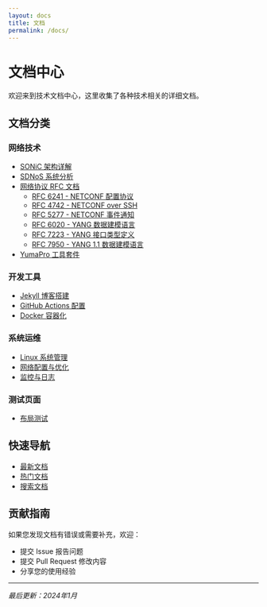 ```yaml
---
layout: docs
title: 文档
permalink: /docs/
---
```


# 文档中心

欢迎来到技术文档中心，这里收集了各种技术相关的详细文档。

## 文档分类

### 网络技术
- [SONiC 架构详解](/docs/sonic/)
- [SDNoS 系统分析](/docs/sdnos/)
- [网络协议 RFC 文档](/docs/rfc/)
  - [RFC 6241 - NETCONF 配置协议](/docs/rfc/rfc6241/)
  - [RFC 4742 - NETCONF over SSH](/docs/rfc/rfc4742/)
  - [RFC 5277 - NETCONF 事件通知](/docs/rfc/rfc5277/)
  - [RFC 6020 - YANG 数据建模语言](/docs/rfc/rfc6020/)
  - [RFC 7223 - YANG 接口类型定义](/docs/rfc/rfc7223/)
  - [RFC 7950 - YANG 1.1 数据建模语言](/docs/rfc/rfc7950/)
- [YumaPro 工具套件](/docs/yumapro/)

### 开发工具
- [Jekyll 博客搭建](/docs/jekyll/)
- [GitHub Actions 配置](/docs/github-actions/)
- [Docker 容器化](/docs/docker/)

### 系统运维
- [Linux 系统管理](/docs/linux/)
- [网络配置与优化](/docs/network/)
- [监控与日志](/docs/monitoring/)

### 测试页面
- [布局测试](/layout-test/)

## 快速导航

- [最新文档](/docs/recent/)
- [热门文档](/docs/popular/)
- [搜索文档](/docs/search/)

## 贡献指南

如果您发现文档有错误或需要补充，欢迎：
- 提交 Issue 报告问题
- 提交 Pull Request 修改内容
- 分享您的使用经验

---

*最后更新：2024年1月*

